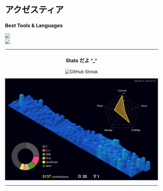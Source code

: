 # アクゼスティア

### Best Tools & Languages

[![](https://skillicons.dev/icons?i=arch,zig,bash,rust,ts,cpp)](https://skillicons.dev)
<br/>
[![](https://skillicons.dev/icons?i=figma,html,scss,wasm)](https://skillicons.dev)

------------------------------------------------------------------------------------------

<div align="center">
  
  ### Stats だよ ^_^

</div>

<div align="center">
  
  ![GitHub Streak](https://github-readme-streak-stats-mu-three.vercel.app/?user=Akzestia&border=fb8c00&background=060606&ring=4cf490&fire=&dates=fff&currStreakLabel=4cf490&currStreakNum=fff&sideNums=fff&sideLabels=4cf490&hide_total_contributions=false&hide_longest_streak=false&card_width=1000)

</div>

<img src="profile-3d-contrib/profile-night-view.svg" />

------------------------------------------------------------------------------------------
